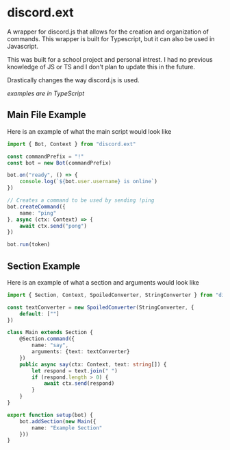 # discord.ext
A wrapper for discord.js that allows for the creation and organization of commands. This wrapper is built for Typescript, but
it can also be used in Javascript.

This was built for a school project and personal intrest. I had no previous knowledge of JS or TS and I don't plan to update this in the future.

Drastically changes the way discord.js is used.

*examples are in TypeScript*
## Main File Example
Here is an example of what the main script would look like
```Typescript
import { Bot, Context } from "discord.ext"

const commandPrefix = "!"
const bot = new Bot(commandPrefix)

bot.on("ready", () => {
    console.log(`${bot.user.username} is online`)
})

// Creates a command to be used by sending !ping
bot.createCommand({
    name: "ping"
}, async (ctx: Context) => {
    await ctx.send("pong")
})

bot.run(token)
```

## Section Example
Here is an example of what a section and arguments would look like
```Typescript
import { Section, Context, SpoiledConverter, StringConverter } from "discord.ext"

const textConverter = new SpoiledConverter(StringConverter, {
    default: [""]
})

class Main extends Section {
    @Section.command({
        name: "say",
        arguments: {text: textConverter}
    })
    public async say(ctx: Context, text: string[]) {
        let respond = text.join(" ")
        if (respond.length > 0) {
            await ctx.send(respond)
        }
    }
}

export function setup(bot) {
    bot.addSection(new Main({
        name: "Example Section"
    }))
}
```

